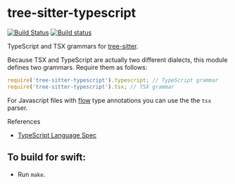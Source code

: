 tree-sitter-typescript
===========================

[![Build Status](https://github.com/tree-sitter/tree-sitter-typescript/workflows/build/badge.svg)](https://github.com/tree-sitter/tree-sitter-typescript/actions?query=workflow%3Abuild)
[![Build status](https://ci.appveyor.com/api/projects/status/rn11gs5y3tm7tuy0/branch/master?svg=true)](https://ci.appveyor.com/project/maxbrunsfeld/tree-sitter-typescript/branch/master)

TypeScript and TSX grammars for [tree-sitter][].

Because TSX and TypeScript are actually two different dialects, this module defines two grammars. Require them as follows:

```js
require('tree-sitter-typescript').typescript; // TypeScript grammar
require('tree-sitter-typescript').tsx; // TSX grammar
```

For Javascript files with [flow] type annotations you can use the the `tsx` parser.

[tree-sitter]: https://github.com/tree-sitter/tree-sitter
[flow]: https://flow.org/en/

References

* [TypeScript Language Spec](https://github.com/microsoft/TypeScript/blob/main/doc/spec-ARCHIVED.md)

## To build for swift:

-   Run `make`.
